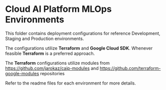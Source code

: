 # Cloud AI Platform MLOps Environments
This folder contains deployment configurations for reference Development, Staging and Production environments.

The configurations utilize **Terraform** and **Google Cloud SDK**.  Whenever feasible **Terraform** is a preferred approach. 

The **Terraform** configurations utilize modules from
https://github.com/jarokaz/caip-modules and
https://github.com/terraform-google-modules
repositories

Refer to the readme files for each environment for more details.


